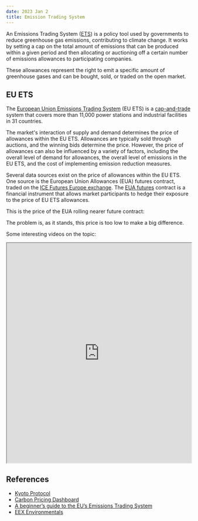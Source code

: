 ```yaml
---
date: 2023 Jan 2
title: Emission Trading System
---
```


An Emissions Trading System ([ETS](https://www.oecd.org/env/tools-evaluation/emissiontradingsystems.htm)) is a policy tool used by governments to reduce greenhouse gas emissions, contributing to climate change. It works by setting a cap on the total amount of emissions that can be produced within a given period and then allocating or auctioning off a certain number of emissions allowances to participating companies.

These allowances represent the right to emit a specific amount of greenhouse gases and can be bought, sold, or traded on the open market.

## EU ETS

The [European Union Emissions Trading System](https://climate.ec.europa.eu/eu-action/eu-emissions-trading-system-eu-ets_en) (EU ETS) is a [cap-and-trade](https://en.wikipedia.org/wiki/Emissions_trading) system that covers more than 11,000 power stations and industrial facilities in 31 countries.

The market's interaction of supply and demand determines the price of allowances within the EU ETS.
Allowances are typically sold through auctions, and the winning bids determine the price. However, the price of allowances can also be influenced by a variety of factors, including the overall level of demand for allowances, the overall level of emissions in the EU ETS, and the cost of implementing emission reduction measures.

Several data sources exist on the price of allowances within the EU ETS. One source is the European Union Allowances (EUA) futures contract, traded on the [ICE Futures Europe exchange](https://www.theice.com/). The [EUA futures](https://www.theice.com/products/197/EUA-Futures) contract is a financial instrument that allows market participants to hedge their exposure to the price of EU ETS allowances.

This is the price of the EUA rolling nearer future contract:

<trading-view symbol="ICEEUR:ECF1!" theme="auto" aspectratio="80%"></trading-view>

The problem is, as it stands, this price is too low to make a big difference.

Some interesting videos on the topic:

<iframe width="100%" height="600" src="https://www.youtube.com/embed/m5ych9oDtk0"></iframe>

## References

* [Kyoto Protocol](https://en.wikipedia.org/wiki/Kyoto_Protocol)
* [Carbon Pricing Dashboard](https://carbonpricingdashboard.worldbank.org/)
* [A beginner’s guide to the EU’s Emissions Trading System](https://carbonmarketwatch.org/wp-content/uploads/2022/03/CMW_EU_ETS_101_guide.pdf)
* [EEX Environmentals](https://www.eex.com/en/markets/environmentals)
